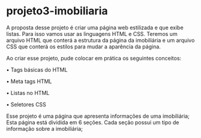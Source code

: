 # projeto3-imobiliaria

A proposta desse projeto é criar uma página web estilizada e que exibe listas. Para isso vamos usar as linguagens HTML e CSS. Teremos um arquivo HTML que conterá a estrutura da página da imobiliária e um arquivo CSS que conterá os estilos para mudar a aparência da página.

Ao criar esse projeto, pude colocar em prática os seguintes conceitos:

• Tags básicas do HTML

• Meta tags HTML

• Listas no HTML

• Seletores CSS

Esse projeto é uma página que apresenta informações de uma imobiliária;
Esta página está dividida em 6 seções. Cada seção possui um tipo de informação sobre a imobiliária;
